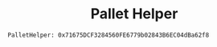 # <h1 align="center"> Pallet Helper </h1>

```
PalletHelper: 0x71675DCF3284560FE6779b02843B6EC04dBa62f8
```
